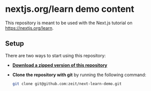 # nextjs.org/learn demo content

This repository is meant to be used with the Next.js tutorial on https://nextjs.org/learn.

## Setup

There are two ways to start using this repository:

- [**Download a zipped version of this repository**](https://github.com/zeit/next-learn-demo/archive/master.zip)

- **Clone the repository with git** by running the following command:
  ```bash
  git clone git@github.com:zeit/next-learn-demo.git
  ```
